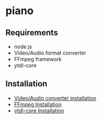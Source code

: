 # piano

## Requirements 

* node.js
* Video/Audio format converter
* FFmpeg framework
* ytdl-core

## Installation
  * [Video/Audio converter installation](https://www.npmjs.com/package/video-converter/)
  * [FFmpeg Installation](https://github.com/adaptlearning/adapt_authoring/wiki/Installing-FFmpeg)
  * [ytdl-core Installation](https://www.npmjs.com/package/ytdl-core)
